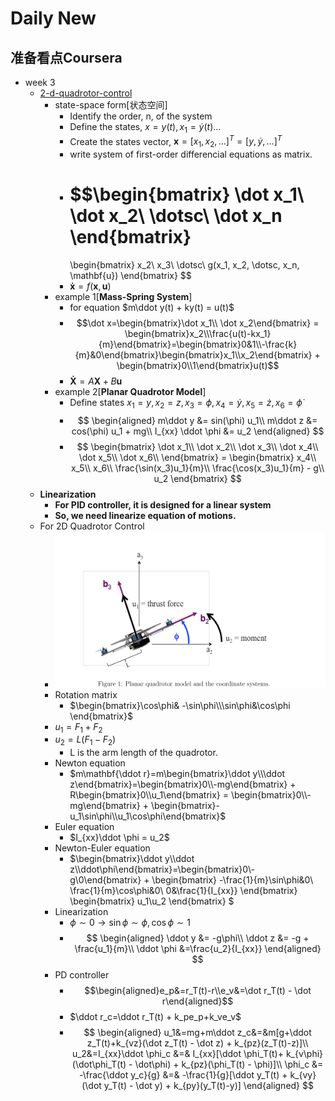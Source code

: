 # Daily New

## 准备看点Coursera

- week 3
  - [2-d-quadrotor-control](https://www.coursera.org/learn/robotics-flight/lecture/kakc6/2-d-quadrotor-control)
    - state-space form[状态空间]
      - Identify the order, n, of the system
      - Define the states, $x=y(t), x_1 = \dot y(t) \dotsc$
      - Create the states vector, $\mathbf{x} = [x_1, x_2, \dotsc ]^T = [y, \dot y, \dotsc ]^T$
      - write system of first-order differencial equations as matrix.
      - $$\begin{bmatrix}
          \dot x_1\\
          \dot x_2\\
          \dotsc\\
          \dot x_n
          \end{bmatrix}
          =
          \begin{bmatrix}
              x_2\\
              x_3\\
              \dotsc\\
              g(x_1, x_2, \dotsc, x_n, \mathbf{u})
          \end{bmatrix}
        $$
      - $\mathbf{\dot x} = f(\mathbf{x}, \mathbf{u})$
    - example 1[**Mass-Spring System**]
      - for equation $m\ddot y(t) + ky(t) = u(t)$
      - $$\dot x=\begin{bmatrix}\dot x_1\\ \dot x_2\end{bmatrix} = \begin{bmatrix}x_2\\\frac{u(t)-kx_1}{m}\end{bmatrix}=\begin{bmatrix}0&1\\-\frac{k}{m}&0\end{bmatrix}\begin{bmatrix}x_1\\x_2\end{bmatrix} + \begin{bmatrix}0\\1\end{bmatrix}u(t)$$
      - $\mathbf{\dot X}=A\mathbf{X}+B\mathbf{u}$
    - example 2[**Planar Quadrotor Model**]
      - Define states $x_1 = y,x_2 = z, x_3 = \phi, x_4 = \dot y, x_5 = \dot z, x_6 = \dot \phi$
      - $$
            \begin{aligned}
            m\ddot y &= sin(\phi) u_1\\
            m\ddot z &= cos(\phi) u_1 + mg\\
            I_{xx} \ddot \phi &= u_2
            \end{aligned}
        $$
      - $$
            \begin{bmatrix}
            \dot x_1\\
            \dot x_2\\
            \dot x_3\\
            \dot x_4\\
            \dot x_5\\
            \dot x_6\\
            \end{bmatrix}
            =
            \begin{bmatrix}
            x_4\\
            x_5\\
            x_6\\
            \frac{\sin(x_3)u_1}{m}\\
            \frac{\cos(x_3)u_1}{m} - g\\
            u_2
            \end{bmatrix}
        $$
  - **Linearization**
    - **For PID controller, it is designed for a linear system**
    - **So, we need linearize equation of motions.**
  - For 2D Quadrotor Control
    - ![20210723122620](https://raw.githubusercontent.com/FavorMylikes/hackmd-note/img/img/20210723122620.png)
    - Rotation matrix
      - $\begin{bmatrix}\cos\phi& -\sin\phi\\\sin\phi&\cos\phi \end{bmatrix}$
    - $u_1=F_1 +F_2$
    - $u_2 = L(F_1 - F_2)$
      - L is the arm length of the quadrotor.
    - Newton equation
      - $m\mathbf{\ddot r}=m\begin{bmatrix}\ddot y\\\ddot z\end{bmatrix}=\begin{bmatrix}0\\-mg\end{bmatrix} + R\begin{bmatrix}0\\u_1\end{bmatrix} = \begin{bmatrix}0\\-mg\end{bmatrix} + \begin{bmatrix}-u_1\sin\phi\\u_1\cos\phi\end{bmatrix}$
    - Euler equation
      - $I_{xx}\ddot \phi = u_2$
    - Newton-Euler equation
      - $\begin{bmatrix}\ddot y\\\ddot z\\\ddot\phi\end{bmatrix}=\begin{bmatrix}0\\-g\\0\end{bmatrix} + \begin{bmatrix}
          -\frac{1}{m}\sin\phi&0\\
          \frac{1}{m}\cos\phi&0\\
          0&\frac{1}{I_{xx}}
      \end{bmatrix}
      \begin{bmatrix}
        u_1\\u_2
      \end{bmatrix}
      $
    - Linearization
      - $\phi\sim 0 \rightarrow \sin\phi\sim \phi, \cos\phi\sim 1$
      - $$
            \begin{aligned}
            \ddot y &= -g\phi\\
            \ddot z &= -g + \frac{u_1}{m}\\
            \ddot \phi &=\frac{u_2}{I_{xx}}
            \end{aligned}
        $$
    - PD controller
      - $$\begin{aligned}e_p&=r_T(t)-r\\e_v&=\dot r_T(t) - \dot r\end{aligned}$$
      - $\ddot r_c=\ddot r_T(t) + k_pe_p+k_ve_v$
      - $$
            \begin{aligned}
                u_1&=mg+m\ddot z_c&=&m[g+\ddot z_T(t)+k_{vz}(\dot z_T(t) - \dot z) + k_{pz}(z_T(t)-z)]\\
                u_2&=I_{xx}\ddot \phi_c &=& I_{xx}[\ddot \phi_T(t)+ k_{v\phi}(\dot\phi_T(t) - \dot\phi) + k_{pz}(\phi_T(t) - \phi)]\\
                \phi_c &= -\frac{\ddot y_c}{g} &=& -\frac{1}{g}[\ddot y_T(t) + k_{vy}(\dot y_T(t) - \dot y) + k_{py}(y_T(t)-y)]
            \end{aligned}
        $$